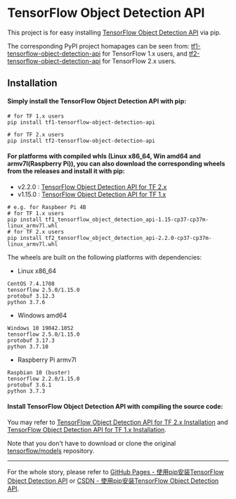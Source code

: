 # TensorFlow Object Detection API

This project is for easy installing [TensorFlow Object Detection API](https://github.com/tensorflow/models/tree/master/research/object_detection) via pip.

The corresponding PyPI project homapages can be seen from: [tf1-tensorflow-object-detection-api](https://pypi.org/project/tf1-tensorflow-object-detection-api/) for TensorFlow 1.x users, and [tf2-tensorflow-object-detection-api](https://pypi.org/project/tf2-tensorflow-object-detection-api/) for TensorFlow 2.x users.

## Installation

#### Simply install the TensorFlow Object Detection API with pip:

```
# for TF 1.x users
pip install tf1-tensorflow-object-detection-api

# for TF 2.x users
pip install tf2-tensorflow-object-detection-api
```

#### For platforms with compiled whls (Linux x86_64, Win amd64 and armv7l(Raspberry Pi)), you can also download the corresponding wheels from the releases and install it with pip:

- v2.2.0 : [TensorFlow Object Detection API for TF 2.x](https://github.com/forskamse/TensorFlow-Object-Detection-API/releases/tag/2.2.0)
- v1.15.0 : [TensorFlow Object Detection API for TF 1.x](https://github.com/forskamse/TensorFlow-Object-Detection-API/releases/tag/1.15.0)

```
# e.g. for Raspbeer Pi 4B
# for TF 1.x users
pip install tf1_tensorflow_object_detection_api-1.15-cp37-cp37m-linux_armv7l.whl
# for TF 2.x users
pip install tf2_tensorflow_object_detection_api-2.2.0-cp37-cp37m-linux_armv7l.whl

```
  
The wheels are built on the following platforms with dependencies:

- Linux x86_64
```
CentOS 7.4.1708
tensorflow 2.5.0/1.15.0
protobuf 3.12.3
python 3.7.6
```

- Windows amd64
```
Windows 10 19042.1052
tensorflow 2.5.0/1.15.0
protobuf 3.17.3
python 3.7.10
```

- Raspberry Pi armv7l
```
Raspbian 10 (buster)
tensorflow 2.2.0/1.15.0
protobuf 3.6.1
python 3.7.3
```

#### Install TensorFlow Object Detection API with compiling the source code:

You may refer to [TensorFlow Object Detection API for TF 2.x Installation](https://github.com/tensorflow/models/blob/master/research/object_detection/g3doc/tf2.md) and [TensorFlow Object Detection API for TF 1.x Installation](https://github.com/tensorflow/models/blob/master/research/object_detection/g3doc/tf1.md).

Note that you don't have to download or clone the original [tensorflow/models](https://github.com/tensorflow/models) repository.

---
For the whole story, please refer to [GitHub Pages - 使用pip安装TensorFlow Object Detection API](https://forskamse.github.io/2018/07/24/2018-07-24-%E4%BD%BF%E7%94%A8pip%E5%AE%89%E8%A3%85TensorFlow%20Object%20Detection%20API/#more) or [CSDN - 使用pip安装TensorFlow Object Detection API](https://blog.csdn.net/zbgjhy88/article/details/81183535).
